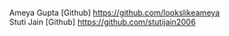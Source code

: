 Ameya Gupta [Github] https://github.com/lookslikeameya  
Stuti Jain [Github] https://github.com/stutijain2006
